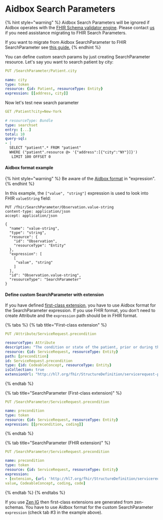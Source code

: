 # Aidbox Search Parameters

{% hint style="warning" %}
Aidbox Search Parameters will be ignored if Aidbox operates with the [FHIR Schema validator engine](../../../modules/profiling-and-validation/fhir-schema-validator/). Please contact [us](../../../overview/contact-us.md) if you need assistance migrating to FHIR Search Parameters.

If you want to migrate from Aidbox SearchParameter to FHIR SearchParameter see [this guide.](../../../modules/custom-resources/migrate-to-fhirschema/migrate-custom-resources-defined-with-entity-and-attributes-to-fhir-schema.md)
{% endhint %}

You can define custom search params by just creating SearchParameter resource. Let's say you want to search patient by city:

```yaml
PUT /SearchParameter/Patient.city
​
name: city
type: token
resource: {id: Patient, resourceType: Entity}
expression: [[address, city]]
```

Now let's test new search parameter

```yaml
GET /Patient?city=New-York
​
# resourceType: Bundle
type: searchset
entry: [...]
total: 10
query-sql: 
- | 
  SELECT "patient".* FROM "patient" 
  WHERE ("patient".resource @> '{"address":[{"city":"NY"}]}')
   LIMIT 100 OFFSET 0
```

#### Aidbox format example

{% hint style="warning" %}
Be aware of the [Aidbox format](../../../api/rest-api/other/aidbox-and-fhir-formats.md) in "expression".&#x20;
{% endhint %}

In this example, the `["value", "string"]` expression is used to look into FHIR `valueString` field:

```
PUT /fhir/SearchParameter/Observation.value-string
content-type: application/json
accept: application/json

{
  "name": "value-string",
  "type": "string",
  "resource": {
    "id": "Observation",
    "resourceType": "Entity"
  },
  "expression": [
    [
     "value", "string" 
    ]
  ],
  "id": "Observation.value-string",
  "resourceType": "SearchParameter"
}
```

#### Define custom SearchParameter with extension

If you have defined [first-class extension](broken-reference), you have to use Aidbox format for the SearchParameter expression. If you use FHIR format, you don't need to create Attribute and the `expression` path should be in FHIR format.

{% tabs %}
{% tab title="First-class extension" %}
```yaml
PUT /Attribute/ServiceRequest.precondition

resourceType: Attribute
description: "The condition or state of the patient, prior or during the diagnostic procedure or test, for example, fasting, at-rest, or post-operative. This captures circumstances that may influence the measured value and have bearing on the interpretation of the result."
resource: {id: ServiceRequest, resourceType: Entity}
path: [precondition]
id: ServiceRequest.precondition
type: {id: CodeableConcept, resourceType: Entity}
isCollection: true
extensionUrl: "http://hl7.org/fhir/StructureDefinition/servicerequest-precondition"
```
{% endtab %}

{% tab title="SearchParameter (First-class extension)" %}
```yaml
PUT /SearchParameter/ServiceRequest.precondition

name: precondition
type: token
resource: {id: ServiceRequest, resourceType: Entity}
expression: [[precondition, coding]]
```
{% endtab %}

{% tab title="SearchParameter (FHIR extension)" %}
```yaml
PUT /SearchParameter/ServiceRequest.precondition

name: precondition
type: token
resource: {id: ServiceRequest, resourceType: Entity}
expression:
- [extension, {url: 'http://hl7.org/fhir/StructureDefinition/servicerequest-precondition'}, 
value, CodeableConcept, coding, code]

```
{% endtab %}
{% endtabs %}

If you use [Zen IG](../zen-related/aidbox-zen-lang-project/aidbox-project-environment-variables/zen-configuration.md) then first-class extensions are generated from zen-schemas. You have to use Aidbox format for the custom SearchParameter `expression` (check tab #3 in the example above).
